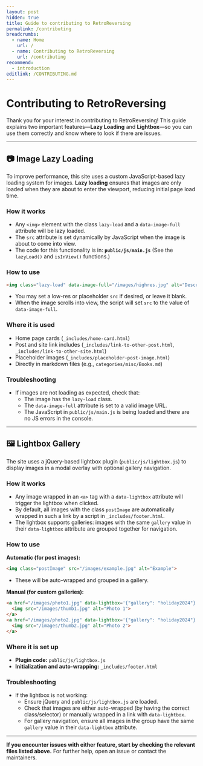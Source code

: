 ```yaml
---
layout: post
hidden: true
title: Guide to contributing to RetroReversing
permalink: /contributing
breadcrumbs:
  - name: Home
    url: /
  - name: Contributing to RetroReversing
    url: /contributing
recommend: 
  - introduction
editlink: /CONTRIBUTING.md
---
```


# Contributing to RetroReversing

Thank you for your interest in contributing to RetroReversing! This guide explains two important features—**Lazy Loading** and **Lightbox**—so you can use them correctly and know where to look if there are issues.

---

## 📷 Image Lazy Loading

To improve performance, this site uses a custom JavaScript-based lazy loading system for images.
**Lazy loading** ensures that images are only loaded when they are about to enter the viewport, reducing initial page load time.

### How it works

- Any `<img>` element with the class `lazy-load` and a `data-image-full` attribute will be lazy loaded.
- The `src` attribute is set dynamically by JavaScript when the image is about to come into view.
- The code for this functionality is in:
  **`public/js/main.js`**
  (See the `lazyLoad()` and `isInView()` functions.)

### How to use

```html
<img class="lazy-load" data-image-full="/images/highres.jpg" alt="Description">
```
- You may set a low-res or placeholder `src` if desired, or leave it blank.
- When the image scrolls into view, the script will set `src` to the value of `data-image-full`.

### Where it is used

- Home page cards (`_includes/home-card.html`)
- Post and site link includes (`_includes/link-to-other-post.html`, `_includes/link-to-other-site.html`)
- Placeholder images (`_includes/placeholder-post-image.html`)
- Directly in markdown files (e.g., `categories/misc/Books.md`)

### Troubleshooting

- If images are not loading as expected, check that:
  - The image has the `lazy-load` class.
  - The `data-image-full` attribute is set to a valid image URL.
  - The JavaScript in `public/js/main.js` is being loaded and there are no JS errors in the console.

---

## 🖼️ Lightbox Gallery

The site uses a jQuery-based lightbox plugin (`public/js/lightbox.js`) to display images in a modal overlay with optional gallery navigation.

### How it works

- Any image wrapped in an `<a>` tag with a `data-lightbox` attribute will trigger the lightbox when clicked.
- By default, all images with the class `postImage` are automatically wrapped in such a link by a script in `_includes/footer.html`.
- The lightbox supports galleries: images with the same `gallery` value in their `data-lightbox` attribute are grouped together for navigation.

### How to use

**Automatic (for post images):**
```html
<img class="postImage" src="/images/example.jpg" alt="Example">
```
- These will be auto-wrapped and grouped in a gallery.

**Manual (for custom galleries):**
```html
<a href="/images/photo1.jpg" data-lightbox='{"gallery": "holiday2024"}'>
  <img src="/images/thumb1.jpg" alt="Photo 1">
</a>
<a href="/images/photo2.jpg" data-lightbox='{"gallery": "holiday2024"}'>
  <img src="/images/thumb2.jpg" alt="Photo 2">
</a>
```

### Where it is set up

- **Plugin code:** `public/js/lightbox.js`
- **Initialization and auto-wrapping:** `_includes/footer.html`

### Troubleshooting

- If the lightbox is not working:
  - Ensure jQuery and `public/js/lightbox.js` are loaded.
  - Check that images are either auto-wrapped (by having the correct class/selector) or manually wrapped in a link with `data-lightbox`.
  - For gallery navigation, ensure all images in the group have the same `gallery` value in their `data-lightbox` attribute.

---

**If you encounter issues with either feature, start by checking the relevant files listed above.**
For further help, open an issue or contact the maintainers.
